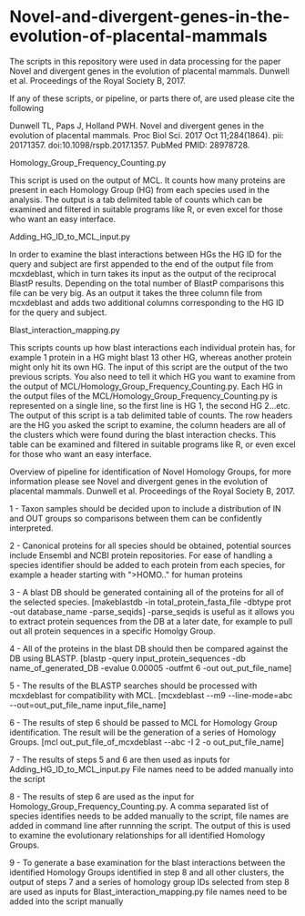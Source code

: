 # Novel-and-divergent-genes-in-the-evolution-of-placental-mammals

The scripts in this repository were used in data processing for the paper Novel and divergent genes in the evolution of placental mammals. Dunwell et al. Proceedings of the Royal Society B, 2017.

If any of these scripts, or pipeline, or parts there of, are used please cite the following

Dunwell TL, Paps J, Holland PWH. Novel and divergent genes in the evolution of placental mammals. Proc Biol Sci. 2017 Oct 11;284(1864). pii: 20171357. doi:10.1098/rspb.2017.1357. PubMed PMID: 28978728.

Homology_Group_Frequency_Counting.py

This script is used on the output of MCL. It counts how many proteins are present in each Homology Group (HG) from each species used in the analysis. The output is a tab delimited table of counts which can be examined and filtered in suitable programs like R, or even excel for those who want an easy interface.

Adding_HG_ID_to_MCL_input.py

In order to examine the blast interactions between HGs the HG ID for the query and subject are first appended to the end of the output file from mcxdeblast, which in turn takes its input as the output of the reciprocal BlastP results. Depending on the total number of BlastP comparisons this file can be very big. As an output it takes the three column file from mcxdeblast and adds two additional columns corresponding to the HG ID for the query and subject.

Blast_interaction_mapping.py

This scripts counts up how blast interactions each individual protein has, for example 1 protein in a HG might blast 13 other HG, whereas another protein might only hit its own HG. The input of this script are the output of the two previous scripts. You also need to tell it which HG you want to examine from the output of MCL/Homology_Group_Frequency_Counting.py. Each HG in the output files of the MCL/Homology_Group_Frequency_Counting.py is represented on a single line, so the first line is HG 1, the second HG 2...etc. The output of this script is a tab delimited table of counts. The row headers are the HG you asked the script to examine, the column headers are all of the clusters which were found during the blast interaction checks. This table can be examined and filtered in suitable programs like R, or even excel for those who want an easy interface.


Overview of pipeline for identification of Novel Homology Groups, for more information please see Novel and divergent genes in the evolution of placental mammals. Dunwell et al. Proceedings of the Royal Society B, 2017.

1 - Taxon samples should be decided upon to include a distribution of IN and OUT groups so comparisons between them can be confidently interpreted.

2 - Canonical proteins for all species should be obtained, potential sources include Ensembl and NCBI protein repositories. For ease of handling a species identifier should be added to each protein from each species, for example a header starting with ">HOMO.." for human proteins

3 - A blast DB should be generated containing all of the proteins for all of the selected species. [makeblastdb -in total_protein_fasta_file -dbtype prot -out database_name -parse_seqids] -parse_seqids is useful as it allows you to extract protein sequences from the DB at a later date, for example to pull out all protein sequences in a specific Homolgy Group.

4 - All of the proteins in the blast DB should then be compared against the DB using BLASTP. [blastp -query input_protein_sequences -db name_of_generated_DB -evalue 0.00005 -outfmt 6 -out out_put_file_name]

5 - The results of the BLASTP searches should be processed with mcxdeblast for compatibility with MCL. [mcxdeblast --m9 --line-mode=abc --out=out_put_file_name input_file_name]

6 - The results of step 6 should be passed to MCL for Homology Group identification. The result will be the generation of a series of Homology Groups. [mcl out_put_file_of_mcxdeblast --abc -I 2 -o out_put_file_name]

7 - The results of steps 5 and 6 are then used as inputs for Adding_HG_ID_to_MCL_input.py File names need to be added manually into the script

8 - The results of step 6 are used as the input for Homology_Group_Frequency_Counting.py. A comma separated list of species identifies needs to be added manually to the script, file names are added in command line after runnning the script. The output of this is used to examine the evolutionary relationships for all identified Homology Groups.

9 - To generate a base examination for the blast interactions between the identified Homology Groups identified in step 8 and all other clusters, the output of steps 7 and a series of homology group IDs selected from step 8 are used as inputs for Blast_interaction_mapping.py file names need to be added into the script manually

